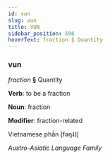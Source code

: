 ```yaml
---
id: vun
slug: vun
title: VUN
sidebar_position: 596
hoverText: fraction § Quantity
---
```


### vun

*fraction* **§** Quantity

**Verb**: to be a fraction

**Noun**: fraction

**Modifier**: fraction-related

Vietnamese phần [fəŋ˨˩]

*Austro-Asiatic Language Family*